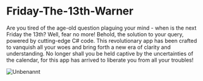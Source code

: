 # Friday-The-13th-Warner
Are you tired of the age-old question plaguing your mind - when is the next Friday the 13th? Well, fear no more! Behold, the solution to your query, powered by cutting-edge C# code. This revolutionary app has been crafted to vanquish all your woes and bring forth a new era of clarity and understanding. No longer shall you be held captive by the uncertainties of the calendar, for this app has arrived to liberate you from all your troubles!

![Unbenannt](https://user-images.githubusercontent.com/87282960/229623921-67cc1002-4668-4b3d-b259-a0da3b6e7aab.png)
